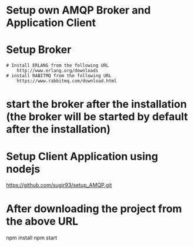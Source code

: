 # Setup own AMQP Broker and Application Client

# Setup Broker
    # Install ERLANG from the following URL
        http://www.erlang.org/downloads
    # install RABITMQ from the following URL
        https://www.rabbitmq.com/download.html

# start the broker after the installation (the broker will be started by default after the installation)
        
# Setup Client Application using nodejs
https://github.com/sugir93/setup_AMQP.git
# After downloading the project from the above URL
npm install
npm start